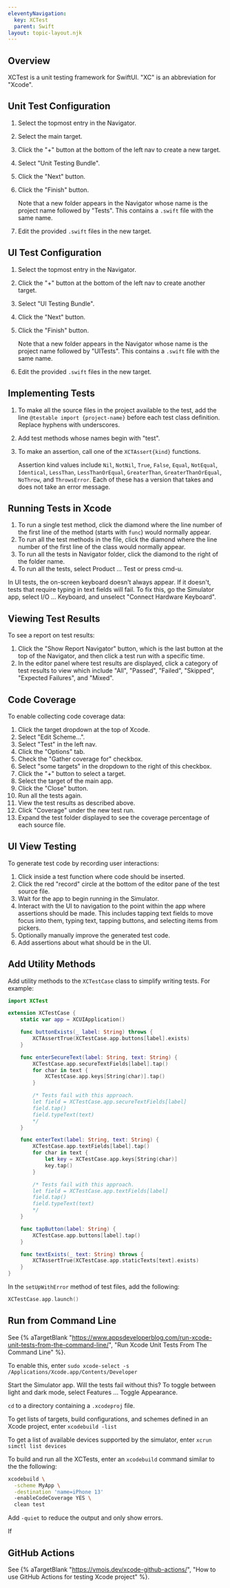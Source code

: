 ```yaml
---
eleventyNavigation:
  key: XCTest
  parent: Swift
layout: topic-layout.njk
---
```


## Overview

XCTest is a unit testing framework for SwiftUI.
"XC" is an abbreviation for "Xcode".

## Unit Test Configuration

1. Select the topmost entry in the Navigator.
1. Select the main target.
1. Click the "+" button at the bottom of the left nav to create a new target.
1. Select "Unit Testing Bundle".
1. Click the "Next" button.
1. Click the "Finish" button.

   Note that a new folder appears in the Navigator whose name is
   the project name followed by "Tests".
   This contains a `.swift` file with the same name.

1. Edit the provided `.swift` files in the new target.

## UI Test Configuration

1. Select the topmost entry in the Navigator.
1. Click the "+" button at the bottom of the left nav to create another target.
1. Select "UI Testing Bundle".
1. Click the "Next" button.
1. Click the "Finish" button.

   Note that a new folder appears in the Navigator whose name is
   the project name followed by "UITests".
   This contains a `.swift` file with the same name.

1. Edit the provided `.swift` files in the new target.

## Implementing Tests

1. To make all the source files in the project available to the test,
   add the line `@testable import {project-name}`
   before each test class definition.
   Replace hyphens with underscores.
1. Add test methods whose names begin with "test".
1. To make an assertion, call one of the `XCTAssert{kind}` functions.

   Assertion kind values include `Nil`, `NotNil`, `True`, `False`,
   `Equal`, `NotEqual`, `Identical`,
   `LessThan`, `LessThanOrEqual`, `GreaterThan`, `GreaterThanOrEqual`,
   `NoThrow`, and `ThrowsError`.
   Each of these has a version that takes and does not take an error message.

## Running Tests in Xcode

1. To run a single test method, click the diamond where the
   line number of the first line of the method (starts with `func`)
   would normally appear.
1. To run all the test methods in the file, click the diamond where the
   line number of the first line of the class would normally appear.
1. To run all the tests in Navigator folder, click the diamond
   to the right of the folder name.
1. To run all the tests, select Product ... Test or press cmd-u.

In UI tests, the on-screen keyboard doesn't always appear.
If it doesn't, tests that require typing in text fields will fail.
To fix this, go the Simulator app, select I/O ... Keyboard,
and unselect "Connect Hardware Keyboard".

## Viewing Test Results

To see a report on test results:

1. Click the "Show Report Navigator" button,
   which is the last button at the top of the Navigator,
   and then click a test run with a specific time.
1. In the editor panel where test results are displayed,
   click a category of test results to view
   which include "All", "Passed", "Failed", "Skipped",
   "Expected Failures", and "Mixed".

## Code Coverage

To enable collecting code coverage data:

1. Click the target dropdown at the top of Xcode.
1. Select "Edit Scheme...".
1. Select "Test" in the left nav.
1. Click the "Options" tab.
1. Check the "Gather coverage for" checkbox.
1. Select "some targets" in the dropdown to the right of this checkbox.
1. Click the "+" button to select a target.
1. Select the target of the main app.
1. Click the "Close" button.
1. Run all the tests again.
1. View the test results as described above.
1. Click "Coverage" under the new test run.
1. Expand the test folder displayed to see the coverage percentage
   of each source file.

## UI View Testing

To generate test code by recording user interactions:

1. Click inside a test function where code should be inserted.
1. Click the red "record" circle at the bottom of the editor pane
   of the test source file.
1. Wait for the app to begin running in the Simulator.
1. Interact with the UI to navigation to the point within the app
   where assertions should be made. This includes tapping text fields
   to move focus into them, typing text, tapping buttons,
   and selecting items from pickers.
1. Optionally manually improve the generated test code.
1. Add assertions about what should be in the UI.

## Add Utility Methods

Add utility methods to the `XCTestCase` class to simplify writing tests.
For example:

```swift
import XCTest

extension XCTestCase {
    static var app = XCUIApplication()

    func buttonExists(_ label: String) throws {
        XCTAssertTrue(XCTestCase.app.buttons[label].exists)
    }

    func enterSecureText(label: String, text: String) {
        XCTestCase.app.secureTextFields[label].tap()
        for char in text {
            XCTestCase.app.keys[String(char)].tap()
        }

        /* Tests fail with this approach.
        let field = XCTestCase.app.secureTextFields[label]
        field.tap()
        field.typeText(text)
        */
    }

    func enterText(label: String, text: String) {
        XCTestCase.app.textFields[label].tap()
        for char in text {
            let key = XCTestCase.app.keys[String(char)]
            key.tap()
        }

        /* Tests fail with this approach.
        let field = XCTestCase.app.textFields[label]
        field.tap()
        field.typeText(text)
        */
    }

    func tapButton(label: String) {
        XCTestCase.app.buttons[label].tap()
    }

    func textExists(_ text: String) throws {
        XCTAssertTrue(XCTestCase.app.staticTexts[text].exists)
    }
}
```

In the `setUpWithError` method of test files, add the following:

```swift
XCTestCase.app.launch()
```

## Run from Command Line

See {% aTargetBlank
"https://www.appsdeveloperblog.com/run-xcode-unit-tests-from-the-command-line/",
"Run Xcode Unit Tests From The Command Line" %}.

To enable this, enter
`sudo xcode-select -s /Applications/Xcode.app/Contents/Developer`

Start the Simulator app. Will the tests fail without this?
To toggle between light and dark mode, select Features ... Toggle Appearance.

`cd` to a directory containing a `.xcodeproj` file.

To get lists of targets, build configurations, and schemes
defined in an Xcode project, enter `xcodebuild -list`

To get a list of available devices supported by the simulator,
enter `xcrun simctl list devices`

To build and run all the XCTests,
enter an `xcodebuild` command similar to the the following:

```bash
xcodebuild \
  -scheme MyApp \
  -destination 'name=iPhone 13'
  -enableCodeCoverage YES \
  clean test
```

Add `-quiet` to reduce the output and only show errors.

If

## GitHub Actions

See {% aTargetBlank "https://vmois.dev/xcode-github-actions/",
"How to use GitHub Actions for testing Xcode project" %}.
